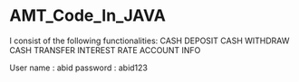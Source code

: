 # AMT_Code_In_JAVA
I consist of the following functionalities:
 CASH DEPOSIT
CASH WITHDRAW
CASH TRANSFER
INTEREST RATE
ACCOUNT INFO

User name : abid
password : abid123
